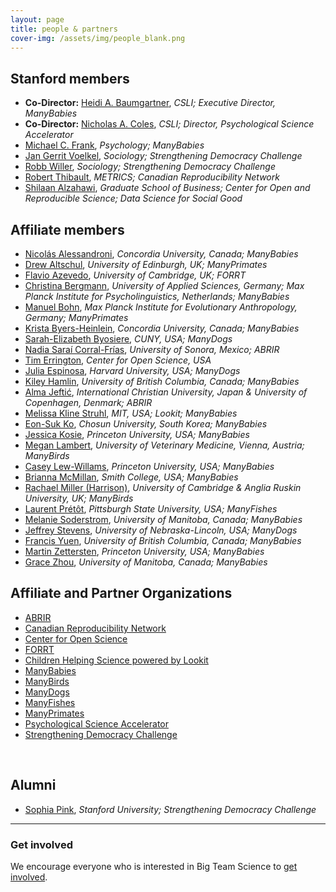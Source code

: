 ```yaml
---
layout: page
title: people & partners
cover-img: /assets/img/people_blank.png
---
```




## Stanford members
* **Co-Director:** [Heidi A. Baumgartner](https://profiles.stanford.edu/heidi-baumgartner), *CSLI; Executive Director, ManyBabies*
* **Co-Director:** [Nicholas A. Coles](https://hai.stanford.edu/people/nicholas-coles), *CSLI; Director, Psychological Science Accelerator*
* [Michael C. Frank](https://web.stanford.edu/~mcfrank/), *Psychology; ManyBabies*
* [Jan Gerrit Voelkel](https://sociology.stanford.edu/people/jan-gerrit-voelkel), *Sociology; Strengthening Democracy Challenge*
* [Robb Willer](https://sociology.stanford.edu/people/robb-willer), *Sociology; Strengthening Democracy Challenge*
* [Robert Thibault](https://www.robert-thibault.com/), *METRICS; Canadian Reproducibility Network*
* [Shilaan Alzahawi](https://shilaan.rbind.io), *Graduate School of Business; Center for Open and Reproducible Science; Data Science for Social Good*


## Affiliate members
* [Nicolás Alessandroni](http://infantresearch.ca/team), *Concordia University, Canada; ManyBabies*
* [Drew Altschul](https://www.ed.ac.uk/profile/drewmaltschul), *University of Edinburgh, UK; ManyPrimates*
* [Flavio Azevedo](http://flavioazevedo.com/about), *University of Cambridge, UK; FORRT*
* [Christina Bergmann](https://www.mpi.nl/people/bergmann-christina), *University of Applied Sciences, Germany; Max Planck Institute for Psycholinguistics, Netherlands; ManyBabies*
* [Manuel Bohn](https://manuelbohn.github.io/), *Max Planck Institute for Evolutionary Anthropology, Germany; ManyPrimates*
* [Krista Byers-Heinlein](https://www.concordia.ca/artsci/psychology/faculty.html?fpid=krista-byers-heinlein), *Concordia University, Canada; ManyBabies*
* [Sarah-Elizabeth Byosiere](https://www.gc.cuny.edu/people/sarah-elizabeth-byosiere), *CUNY, USA; ManyDogs*
* [Nadia Saraí Corral-Frías](), *University of Sonora, Mexico; ABRIR*
* [Tim Errington](https://osf.io/alh38/), *Center for Open Science, USA*
* [Julia Espinosa](https://sites.google.com/view/jespinosa), *Harvard University, USA; ManyDogs*
* [Kiley Hamlin](https://psych.ubc.ca/profile/kiley-hamlin/), *University of British Columbia, Canada; ManyBabies*
* [Alma Jeftić](https://scholar.google.com/citations?hl=hr&user=oXBgT5IAAAAJ&scilu=&scisig=AMD79ooAAAAAXq25diM285kFt1dt_PGpX5fStWUWAcr_&gmla=AJsN-F77VWP7ByzcKTeyKVUFBEMMrhEt1Oo28IneH9WUpDk0B8NXc_lMDD_rBcEoIkFrjqcrXFdc9Sx4lPeyYZITuPtGSBZFo_qzJ_6zHHdLvyqPFT2_DOqdlWrWqliUGZ4r44PD6ELr&sciund=14116810897412037656), *International Christian University, Japan & University of Copenhagen, Denmark; ABRIR*
* [Melissa Kline Struhl](http://www.melissaklinestruhl.com), *MIT, USA; Lookit; ManyBabies*
* [Eon-Suk Ko](https://sites.google.com/site/eonsuk/), *Chosun University, South Korea; ManyBabies*
* [Jessica Kosie](https://jkosie.github.io), *Princeton University, USA; ManyBabies*
* [Megan Lambert](https://www.researchgate.net/profile/Megan-Lambert), *University of Veterinary Medicine, Vienna, Austria; ManyBirds*
* [Casey Lew-Willams](https://psych.princeton.edu/person/casey-lew-williams), *Princeton University, USA; ManyBabies*
* [Brianna McMillan](https://www.smith.edu/academics/faculty/brianna-mcmillan), *Smith College, USA; ManyBabies*
* [Rachael Miller (Harrison)](https://www.drrachaelmiller.com/), *University of Cambridge & Anglia Ruskin University, UK; ManyBirds*
* [Laurent Prétôt](https://www.pittstate.edu/education/psychology-and-counseling/faculty-and-staff/laurent-pr%C3%A9t%C3%B4t.html), *Pittsburgh State University, USA; ManyFishes*
* [Melanie Soderstrom](https://home.cc.umanitoba.ca/~soderstr/), *University of Manitoba, Canada; ManyBabies*
* [Jeffrey Stevens](https://dogcog.unl.edu/people), *University of Nebraska-Lincoln, USA; ManyDogs*
* [Francis Yuen](https://cic.psych.ubc.ca/), *University of British Columbia, Canada; ManyBabies*
* [Martin Zettersten](https://mzettersten.github.io), *Princeton University, USA; ManyBabies*
* [Grace Zhou](https://manybabies.github.io/people/), *University of Manitoba, Canada; ManyBabies*


## Affiliate and Partner Organizations
* [ABRIR](https://abrirpsy.org/)
* [Canadian Reproducibility Network](https://carn-recar.ca/)
* [Center for Open Science](https://www.cos.io/)
* [FORRT](https://forrt.org/)
* [Children Helping Science powered by Lookit](https://lookit.mit.edu)
* [ManyBabies](manybabies.github.io)
* [ManyBirds](http://themanybirds.com)
* [ManyDogs](https://manydogsproject.github.io)
* [ManyFishes](https://twitter.com/TheManyFishes)
* [ManyPrimates](https://manyprimates.github.io)
* [Psychological Science Accelerator](https://psysciacc.org)
* [Strengthening Democracy Challenge](https://www.strengtheningdemocracychallenge.org)
<br>


## Alumni
* [Sophia Pink](http://www.sophiapink.com), *Stanford University; Strengthening Democracy Challenge*

***

### Get involved
We encourage everyone who is interested in Big Team Science to [get involved]({{site.baseurl}}/get_involved/).


